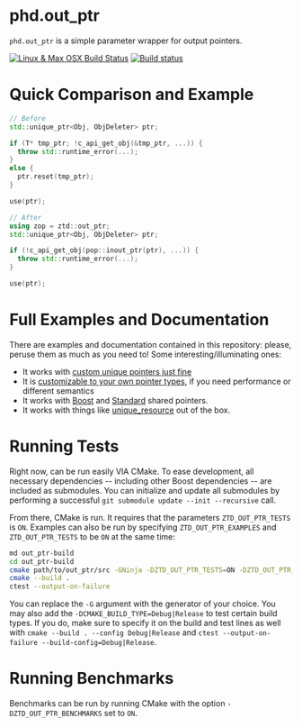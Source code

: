 # phd.out_ptr

`phd.out_ptr` is a simple parameter wrapper for output pointers.

[![Linux & Max OSX Build Status](https://travis-ci.org/ThePhD/out_ptr.svg?branch=master)](https://travis-ci.org/ThePhD/out_ptr)
[![Build status](https://ci.appveyor.com/api/projects/status/aj895ac668xa8jo0?svg=true)](https://ci.appveyor.com/project/ThePhD/out-ptr)


# Quick Comparison and Example

```cpp
// Before
std::unique_ptr<Obj, ObjDeleter> ptr;

if (T* tmp_ptr; !c_api_get_obj(&tmp_ptr, ...)) {
  throw std::runtime_error(...);
}
else {
  ptr.reset(tmp_ptr);
}

use(ptr);
```

```cpp
// After
using zop = ztd::out_ptr;
std::unique_ptr<Obj, ObjDeleter> ptr;

if (!c_api_get_obj(pop::inout_ptr(ptr), ...)) {
  throw std::runtime_error(...);
}

use(ptr);
```


# Full Examples and Documentation

There are examples and documentation contained in this repository: please, peruse them as much as you need to! Some interesting/illuminating ones:

- It works with [custom unique pointers just fine](examples/source/std.custom_unique_ptr.cpp)
- It is [customizable to your own pointer types](examples/source/custom.handle.cpp), if you need performance or different semantics
- It works with [Boost](examples/source/boost.shared_ptr.cpp) and [Standard](examples/source/std.shared_ptr.cpp) shared pointers.
- It works with things like [unique_resource](https://github.com/okdshin/unique_resource) out of the box.


# Running Tests

Right now, can be run easily VIA CMake. To ease development, all necessary dependencies -- including other Boost dependencies -- are included as submodules. You can initialize and update all submodules by performing a successful `git submodule update --init --recursive` call.

From there, CMake is run. It requires that the parameters `ZTD_OUT_PTR_TESTS` is `ON`. Examples can also be run by specifying `ZTD_OUT_PTR_EXAMPLES` and `ZTD_OUT_PTR_TESTS` to be `ON` at the same time:

```bash
md out_ptr-build
cd out_ptr-build
cmake path/to/out_ptr/src -GNinja -DZTD_OUT_PTR_TESTS=ON -DZTD_OUT_PTR_EXAMPLES=ON
cmake --build .
ctest --output-on-failure
```

You can replace the `-G` argument with the generator of your choice. You may also add the `-DCMAKE_BUILD_TYPE=Debug|Release` to test certain build types. If you do, make sure to specify it on the build and test lines as well with `cmake --build . --config Debug|Release` and `ctest --output-on-failure --build-config=Debug|Release`.


# Running Benchmarks

Benchmarks can be run by running CMake with the option `-DZTD_OUT_PTR_BENCHMARKS` set to `ON`.
